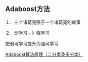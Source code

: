 ## Adaboost方法

１．三个诸葛亮强于一个诸葛亮的故事

２．弱学习－》强学习

把弱可学习提升为强可学习

[Adaboost算法原理（二分类及多分类）](https://blog.csdn.net/kalath_aiur/article/details/105234675)